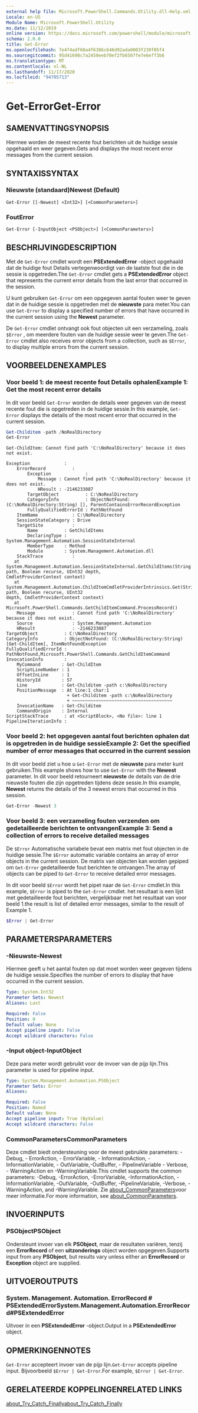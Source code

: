 ```yaml
---
external help file: Microsoft.PowerShell.Commands.Utility.dll-Help.xml
Locale: en-US
Module Name: Microsoft.PowerShell.Utility
ms.date: 11/12/2019
online version: https://docs.microsoft.com/powershell/module/microsoft.powershell.utility/get-error?view=powershell-7.2&WT.mc_id=ps-gethelp
schema: 2.0.0
title: Get-Error
ms.openlocfilehash: 7e4f4adf60a4f6386c646d92ada0003f239f05f4
ms.sourcegitcommit: 95d41698c7a2450eeb70ef2fb6507fe7e6eff3b6
ms.translationtype: MT
ms.contentlocale: nl-NL
ms.lasthandoff: 11/17/2020
ms.locfileid: "94705713"
---
```

# <span data-ttu-id="fa7a2-102">Get-Error</span><span class="sxs-lookup"><span data-stu-id="fa7a2-102">Get-Error</span></span>

## <span data-ttu-id="fa7a2-103">SAMENVATTING</span><span class="sxs-lookup"><span data-stu-id="fa7a2-103">SYNOPSIS</span></span>

<span data-ttu-id="fa7a2-104">Hiermee worden de meest recente fout berichten uit de huidige sessie opgehaald en weer gegeven.</span><span class="sxs-lookup"><span data-stu-id="fa7a2-104">Gets and displays the most recent error messages from the current session.</span></span>

## <span data-ttu-id="fa7a2-105">SYNTAXIS</span><span class="sxs-lookup"><span data-stu-id="fa7a2-105">SYNTAX</span></span>

### <span data-ttu-id="fa7a2-106">Nieuwste (standaard)</span><span class="sxs-lookup"><span data-stu-id="fa7a2-106">Newest (Default)</span></span>

```
Get-Error [[-Newest] <Int32>] [<CommonParameters>]
```

### <span data-ttu-id="fa7a2-107">Fout</span><span class="sxs-lookup"><span data-stu-id="fa7a2-107">Error</span></span>

```
Get-Error [-InputObject <PSObject>] [<CommonParameters>]
```

## <span data-ttu-id="fa7a2-108">BESCHRIJVING</span><span class="sxs-lookup"><span data-stu-id="fa7a2-108">DESCRIPTION</span></span>

<span data-ttu-id="fa7a2-109">Met de `Get-Error` cmdlet wordt een **PSExtendedError** -object opgehaald dat de huidige fout Details vertegenwoordigt van de laatste fout die in de sessie is opgetreden.</span><span class="sxs-lookup"><span data-stu-id="fa7a2-109">The `Get-Error` cmdlet gets a **PSExtendedError** object that represents the current error details from the last error that occurred in the session.</span></span>

<span data-ttu-id="fa7a2-110">U kunt gebruiken `Get-Error` om een opgegeven aantal fouten weer te geven dat in de huidige sessie is opgetreden met de **nieuwste** para meter.</span><span class="sxs-lookup"><span data-stu-id="fa7a2-110">You can use `Get-Error` to display a specified number of errors that have occurred in the current session using the **Newest** parameter.</span></span>

<span data-ttu-id="fa7a2-111">De `Get-Error` cmdlet ontvangt ook fout objecten uit een verzameling, zoals `$Error` , om meerdere fouten van de huidige sessie weer te geven.</span><span class="sxs-lookup"><span data-stu-id="fa7a2-111">The `Get-Error` cmdlet also receives error objects from a collection, such as `$Error`, to display multiple errors from the current session.</span></span>

## <span data-ttu-id="fa7a2-112">VOORBEELDEN</span><span class="sxs-lookup"><span data-stu-id="fa7a2-112">EXAMPLES</span></span>

### <span data-ttu-id="fa7a2-113">Voor beeld 1: de meest recente fout Details ophalen</span><span class="sxs-lookup"><span data-stu-id="fa7a2-113">Example 1: Get the most recent error details</span></span>

<span data-ttu-id="fa7a2-114">In dit voor beeld `Get-Error` worden de details weer gegeven van de meest recente fout die is opgetreden in de huidige sessie.</span><span class="sxs-lookup"><span data-stu-id="fa7a2-114">In this example, `Get-Error` displays the details of the most recent error that occurred in the current session.</span></span>

```powershell
Get-Childitem -path /NoRealDirectory
Get-Error
```

```
Get-ChildItem: Cannot find path 'C:\NoRealDirectory' because it does not exist.

Exception             :
    ErrorRecord          :
        Exception             :
            Message : Cannot find path 'C:\NoRealDirectory' because it does not exist.
            HResult : -2146233087
        TargetObject          : C:\NoRealDirectory
        CategoryInfo          : ObjectNotFound: (C:\NoRealDirectory:String) [], ParentContainsErrorRecordException
        FullyQualifiedErrorId : PathNotFound
    ItemName             : C:\NoRealDirectory
    SessionStateCategory : Drive
    TargetSite           :
        Name          : GetChildItems
        DeclaringType : System.Management.Automation.SessionStateInternal
        MemberType    : Method
        Module        : System.Management.Automation.dll
    StackTrace           :
   at System.Management.Automation.SessionStateInternal.GetChildItems(String path, Boolean recurse, UInt32 depth,
CmdletProviderContext context)
   at System.Management.Automation.ChildItemCmdletProviderIntrinsics.Get(String path, Boolean recurse, UInt32
depth, CmdletProviderContext context)
   at Microsoft.PowerShell.Commands.GetChildItemCommand.ProcessRecord()
    Message              : Cannot find path 'C:\NoRealDirectory' because it does not exist.
    Source               : System.Management.Automation
    HResult              : -2146233087
TargetObject          : C:\NoRealDirectory
CategoryInfo          : ObjectNotFound: (C:\NoRealDirectory:String) [Get-ChildItem], ItemNotFoundException
FullyQualifiedErrorId : PathNotFound,Microsoft.PowerShell.Commands.GetChildItemCommand
InvocationInfo        :
    MyCommand        : Get-ChildItem
    ScriptLineNumber : 1
    OffsetInLine     : 1
    HistoryId        : 57
    Line             : Get-Childitem -path c:\NoRealDirectory
    PositionMessage  : At line:1 char:1
                       + Get-Childitem -path c:\NoRealDirectory
                       + ~~~~~~~~~~~~~~~~~~~~~~~~~~~~~~~~~~~~~~
    InvocationName   : Get-Childitem
    CommandOrigin    : Internal
ScriptStackTrace      : at <ScriptBlock>, <No file>: line 1
PipelineIterationInfo :
```

### <span data-ttu-id="fa7a2-115">Voor beeld 2: het opgegeven aantal fout berichten ophalen dat is opgetreden in de huidige sessie</span><span class="sxs-lookup"><span data-stu-id="fa7a2-115">Example 2: Get the specified number of error messages that occurred in the current session</span></span>

<span data-ttu-id="fa7a2-116">In dit voor beeld ziet u hoe u `Get-Error` met de **nieuwste** para meter kunt gebruiken.</span><span class="sxs-lookup"><span data-stu-id="fa7a2-116">This example shows how to use `Get-Error` with the **Newest** parameter.</span></span> <span data-ttu-id="fa7a2-117">In dit voor beeld retourneert **nieuwste** de details van de drie nieuwste fouten die zijn opgetreden tijdens deze sessie.</span><span class="sxs-lookup"><span data-stu-id="fa7a2-117">In this example, **Newest** returns the details of the 3 newest errors that occurred in this session.</span></span>

```powershell
Get-Error -Newest 3
```

### <span data-ttu-id="fa7a2-118">Voor beeld 3: een verzameling fouten verzenden om gedetailleerde berichten te ontvangen</span><span class="sxs-lookup"><span data-stu-id="fa7a2-118">Example 3: Send a collection of errors to receive detailed messages</span></span>

<span data-ttu-id="fa7a2-119">De `$Error` Automatische variabele bevat een matrix met fout objecten in de huidige sessie.</span><span class="sxs-lookup"><span data-stu-id="fa7a2-119">The `$Error` automatic variable contains an array of error objects in the current session.</span></span> <span data-ttu-id="fa7a2-120">De matrix van objecten kan worden gepiped om `Get-Error` gedetailleerde fout berichten te ontvangen.</span><span class="sxs-lookup"><span data-stu-id="fa7a2-120">The array of objects can be piped to `Get-Error` to receive detailed error messages.</span></span>

<span data-ttu-id="fa7a2-121">In dit voor beeld `$Error` wordt het pipet naar de `Get-Error` cmdlet.</span><span class="sxs-lookup"><span data-stu-id="fa7a2-121">In this example, `$Error` is piped to the `Get-Error` cmdlet.</span></span> <span data-ttu-id="fa7a2-122">het resultaat is een lijst met gedetailleerde fout berichten, vergelijkbaar met het resultaat van voor beeld 1.</span><span class="sxs-lookup"><span data-stu-id="fa7a2-122">the result is list of detailed error messages, similar to the result of Example 1.</span></span>

```powershell
$Error | Get-Error
```

## <span data-ttu-id="fa7a2-123">PARAMETERS</span><span class="sxs-lookup"><span data-stu-id="fa7a2-123">PARAMETERS</span></span>

### <span data-ttu-id="fa7a2-124">-Nieuwste</span><span class="sxs-lookup"><span data-stu-id="fa7a2-124">-Newest</span></span>

<span data-ttu-id="fa7a2-125">Hiermee geeft u het aantal fouten op dat moet worden weer gegeven tijdens de huidige sessie.</span><span class="sxs-lookup"><span data-stu-id="fa7a2-125">Specifies the number of errors to display that have occurred in the current session.</span></span>

```yaml
Type: System.Int32
Parameter Sets: Newest
Aliases: Last

Required: False
Position: 0
Default value: None
Accept pipeline input: False
Accept wildcard characters: False
```

### <span data-ttu-id="fa7a2-126">-Input object</span><span class="sxs-lookup"><span data-stu-id="fa7a2-126">-InputObject</span></span>

<span data-ttu-id="fa7a2-127">Deze para meter wordt gebruikt voor de invoer van de pijp lijn.</span><span class="sxs-lookup"><span data-stu-id="fa7a2-127">This parameter is used for pipeline input.</span></span>

```yaml
Type: System.Management.Automation.PSObject
Parameter Sets: Error
Aliases:

Required: False
Position: Named
Default value: None
Accept pipeline input: True (ByValue)
Accept wildcard characters: False
```

### <span data-ttu-id="fa7a2-128">CommonParameters</span><span class="sxs-lookup"><span data-stu-id="fa7a2-128">CommonParameters</span></span>

<span data-ttu-id="fa7a2-129">Deze cmdlet biedt ondersteuning voor de meest gebruikte parameters: -Debug, - ErrorAction, - ErrorVariable, - InformationAction, -InformationVariable, - OutVariable,-OutBuffer, - PipelineVariable - Verbose, - WarningAction en -WarningVariable.</span><span class="sxs-lookup"><span data-stu-id="fa7a2-129">This cmdlet supports the common parameters: -Debug, -ErrorAction, -ErrorVariable, -InformationAction, -InformationVariable, -OutVariable, -OutBuffer, -PipelineVariable, -Verbose, -WarningAction, and -WarningVariable.</span></span> <span data-ttu-id="fa7a2-130">Zie [about_CommonParameters](https://go.microsoft.com/fwlink/?LinkID=113216)voor meer informatie.</span><span class="sxs-lookup"><span data-stu-id="fa7a2-130">For more information, see [about_CommonParameters](https://go.microsoft.com/fwlink/?LinkID=113216).</span></span>

## <span data-ttu-id="fa7a2-131">INVOER</span><span class="sxs-lookup"><span data-stu-id="fa7a2-131">INPUTS</span></span>

### <span data-ttu-id="fa7a2-132">PSObject</span><span class="sxs-lookup"><span data-stu-id="fa7a2-132">PSObject</span></span>

<span data-ttu-id="fa7a2-133">Ondersteunt invoer van elk **PSObject**, maar de resultaten variëren, tenzij een **ErrorRecord** of een **uitzonderings** object worden opgegeven.</span><span class="sxs-lookup"><span data-stu-id="fa7a2-133">Supports input from any **PSObject**, but results vary unless either an **ErrorRecord** or **Exception** object are supplied.</span></span>

## <span data-ttu-id="fa7a2-134">UITVOER</span><span class="sxs-lookup"><span data-stu-id="fa7a2-134">OUTPUTS</span></span>

### <span data-ttu-id="fa7a2-135">System. Management. Automation. ErrorRecord # PSExtendedError</span><span class="sxs-lookup"><span data-stu-id="fa7a2-135">System.Management.Automation.ErrorRecord#PSExtendedError</span></span>

<span data-ttu-id="fa7a2-136">Uitvoer in een **PSExtendedError** -object.</span><span class="sxs-lookup"><span data-stu-id="fa7a2-136">Output in a **PSExtendedError** object.</span></span>

## <span data-ttu-id="fa7a2-137">OPMERKINGEN</span><span class="sxs-lookup"><span data-stu-id="fa7a2-137">NOTES</span></span>

<span data-ttu-id="fa7a2-138">`Get-Error` accepteert invoer van de pijp lijn.</span><span class="sxs-lookup"><span data-stu-id="fa7a2-138">`Get-Error` accepts pipeline input.</span></span> <span data-ttu-id="fa7a2-139">Bijvoorbeeld `$Error | Get-Error`.</span><span class="sxs-lookup"><span data-stu-id="fa7a2-139">For example, `$Error | Get-Error`.</span></span>

## <span data-ttu-id="fa7a2-140">GERELATEERDE KOPPELINGEN</span><span class="sxs-lookup"><span data-stu-id="fa7a2-140">RELATED LINKS</span></span>

[<span data-ttu-id="fa7a2-141">about_Try_Catch_Finally</span><span class="sxs-lookup"><span data-stu-id="fa7a2-141">about_Try_Catch_Finally</span></span>](../Microsoft.PowerShell.Core/About/about_Try_Catch_Finally.md)
